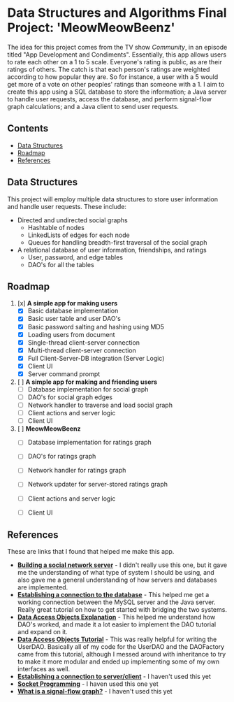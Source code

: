 # Data Structures and Algorithms Final Project: 'MeowMeowBeenz'
The idea for this project comes from the TV show *Community*, in an episode titled "App Development and Condiments". Essentially, this app allows users to rate each other on a 1 to 5 scale. Everyone's rating is public, as are their ratings of others. The catch is that each person's ratings are weighted according to how popular they are. So for instance, a user with a 5 would get more of a vote on other peoples' ratings than someone with a 1. I aim to create this app using a SQL database to store the information; a Java server to handle user requests, access the database, and perform signal-flow graph calculations; and a Java client to send user requests.

## Contents
* [Data Structures](https://github.com/A1Liu/DSFP/blob/master/Project-Proposal.md#data-structures)
* [Roadmap](https://github.com/A1Liu/DSFP/blob/master/Project-Proposal.md#roadmap)
* [References](https://github.com/A1Liu/DSFP/blob/master/Project-Proposal.md#references)


## Data Structures
This project will employ multiple data structures to store user information and handle user requests. These include:
* Directed and undirected social graphs
  * Hashtable of nodes
  * LinkedLists of edges for each node
  * Queues for handling breadth-first traversal of the social graph
* A relational database of user information, friendships, and ratings
  * User, password, and edge tables
  * DAO's for all the tables


## Roadmap
1. [x] **A simple app for making users**
    * [x] Basic database implementation
    * [x] Basic user table and user DAO's
    * [x] Basic password salting and hashing using MD5
    * [x] Loading users from document
    * [x] Single-thread client-server connection
    * [x] Multi-thread client-server connection
    * [x] Full Client-Server-DB integration (Server Logic)
    * [x] Client UI 
    * [x] Server command prompt
2. [ ] **A simple app for making and friending users**
    * [ ] Database implementation for social graph
    * [ ] DAO's for social graph edges
    * [ ] Network handler to traverse and load social graph
    * [ ] Client actions and server logic
    * [ ] Client UI
3. [ ] **MeowMeowBeenz**
    * [ ] Database implementation for ratings graph
    * [ ] DAO's for ratings graph
    * [ ] Network handler for ratings graph
    * [ ] Network updater for server-stored ratings graph
    * [ ] Client actions and server logic
    * [ ] Client UI


## References
These are links that I found that helped me make this app. 
* [**Building a social network server**](https://github.com/speedment/speedment/wiki/Tutorial:-Build-a-Social-Network) - I didn't really use this one, but it gave me the understanding of what type of system I should be using, and also gave me a general understanding of how servers and databases are implemented.
* [**Establishing a connection to the database**](https://stackoverflow.com/questions/2839321/connect-java-to-a-mysql-database) - This helped me get a working connection between the MySQL server and the Java server. Really great tutorial on how to get started with bridging the two systems.
* [**Data Access Objects Explanation**](https://stackoverflow.com/questions/19154202/data-access-object-dao-in-java) - This helped me understand how DAO's worked, and made it a lot easier to implement the DAO tutorial and expand on it.
* [**Data Access Objects Tutorial**](http://balusc.omnifaces.org/2008/07/dao-tutorial-data-layer.html) - This was really helpful for writing the UserDAO. Basically all of my code for the UserDAO and the DAOFactory came from this tutorial, although I messed around with inheritance to try to make it more modular and ended up implementing some of my own interfaces as well.
* [**Establishing a connection to server/client**](http://www.ejbtutorial.com/distributed-systems/hello-world-for-socket-programming-using-java) - I haven't used this yet
* [**Socket Programming**](https://www.javaworld.com/article/2077322/core-java/core-java-sockets-programming-in-java-a-tutorial.html) - I haven used this one yet
* [**What is a signal-flow graph?**](https://en.wikipedia.org/wiki/Signal-flow_graph) - I haven't used this yet
